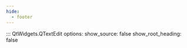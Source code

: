 ```yaml
---
hide:
  - footer
---
```


::: QtWidgets.QTextEdit
    options:
        show_source: false
        show_root_heading: false